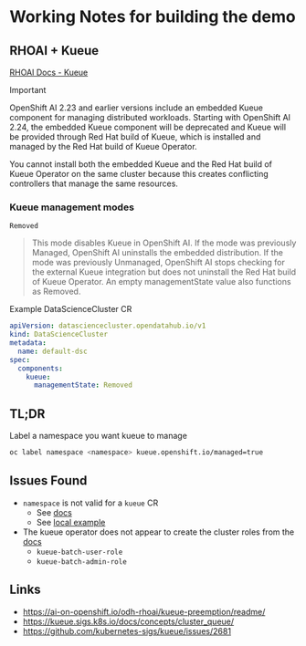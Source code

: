 # Working Notes for building the demo

## RHOAI + Kueue

[RHOAI Docs - Kueue](https://docs.redhat.com/en/documentation/red_hat_openshift_ai_self-managed/2.23/html/managing_openshift_ai/managing-workloads-with-kueue_kueue)

> [!IMPORTANT]
> OpenShift AI 2.23 and earlier versions include an embedded Kueue component for managing distributed workloads. Starting with OpenShift AI 2.24, the embedded Kueue component will be deprecated and Kueue will be provided through Red Hat build of Kueue, which is installed and managed by the Red Hat build of Kueue Operator.
>
>You cannot install both the embedded Kueue and the Red Hat build of Kueue Operator on the same cluster because this creates conflicting controllers that manage the same resources.

### Kueue management modes

`Removed`

>This mode disables Kueue in OpenShift AI. If the mode was previously Managed, OpenShift AI uninstalls the embedded distribution. If the mode was previously Unmanaged, OpenShift AI stops checking for the external Kueue integration but does not uninstall the Red Hat build of Kueue Operator. An empty managementState value also functions as Removed.

Example DataScienceCluster CR

```yaml
apiVersion: datasciencecluster.opendatahub.io/v1
kind: DataScienceCluster
metadata:
  name: default-dsc
spec:
  components:
    kueue:
      managementState: Removed
```

## TL;DR

Label a namespace you want kueue to manage

```sh
oc label namespace <namespace> kueue.openshift.io/managed=true
```

## Issues Found

- `namespace` is not valid for a `kueue` CR
  - See [docs](https://docs.redhat.com/en/documentation/openshift_container_platform/4.19/html/ai_workloads/red-hat-build-of-kueue#create-kueue-cr_install-disconnected)
  - See [local example](../gitops/operators/kueue-operator/instance/base/kueue.yaml)
- The kueue operator does not appear to create the cluster roles from the [docs](https://docs.redhat.com/en/documentation/openshift_container_platform/4.19/html/ai_workloads/red-hat-build-of-kueue#authentication-clusterroles)
  - `kueue-batch-user-role`
  - `kueue-batch-admin-role`

## Links

- https://ai-on-openshift.io/odh-rhoai/kueue-preemption/readme/
- https://kueue.sigs.k8s.io/docs/concepts/cluster_queue/
- https://github.com/kubernetes-sigs/kueue/issues/2681
